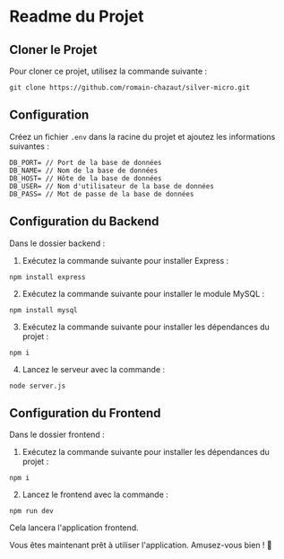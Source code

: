 # Readme du Projet

## Cloner le Projet

Pour cloner ce projet, utilisez la commande suivante :

```
git clone https://github.com/romain-chazaut/silver-micro.git
```

## Configuration

Créez un fichier `.env` dans la racine du projet et ajoutez les informations suivantes :

```
DB_PORT= // Port de la base de données
DB_NAME= // Nom de la base de données
DB_HOST= // Hôte de la base de données
DB_USER= // Nom d'utilisateur de la base de données
DB_PASS= // Mot de passe de la base de données
```

## Configuration du Backend

Dans le dossier backend :

1. Exécutez la commande suivante pour installer Express :
```
npm install express
```

2. Exécutez la commande suivante pour installer le module MySQL :
```
npm install mysql
```

3. Exécutez la commande suivante pour installer les dépendances du projet :
```
npm i
```

4. Lancez le serveur avec la commande :
```
node server.js
```

## Configuration du Frontend

Dans le dossier frontend :

1. Exécutez la commande suivante pour installer les dépendances du projet :
```
npm i
```

2. Lancez le frontend avec la commande :
```
npm run dev
```

Cela lancera l'application frontend.

Vous êtes maintenant prêt à utiliser l'application. Amusez-vous bien ! 🚀
